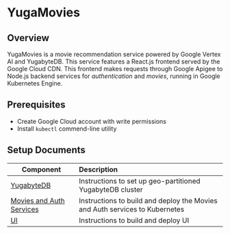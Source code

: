 # YugaMovies

## Overview
YugaMovies is a movie recommendation service powered by Google Vertex AI and YugabyteDB. This service features a React.js frontend served by the Google Cloud CDN. This frontend makes requests through Google Apigee to Node.js backend services for *authentication* and *movies*, running in Google Kubernetes Engine.

## Prerequisites
- Create Google Cloud account with write permissions
- Install `kubectl` commend-line utility

## Setup Documents

| Component    | Description   |         
| ------------------ |:--------------|
| [YugabyteDB](docs/data.md)       | Instructions to set up geo-partitioned YugabyteDB cluster |
| [Movies and Auth Services](docs/movies-and-auth.md)        | Instructions to build and deploy the Movies and Auth services to Kubernetes |
| [UI](docs/ui.md)             | Instructions to build and deploy UI |